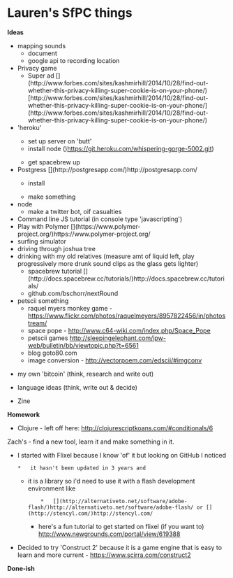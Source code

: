 # Lauren's SfPC things

**Ideas**
<ul class="task"><li>mapping sounds<ul class="task"><li>document</li>
<li>google api to recording location</li></ul class="task">
</li>
<li>Privacy game<ul class="task"><li>Super ad [](http://www.forbes.com/sites/kashmirhill/2014/10/28/find-out-whether-this-privacy-killing-super-cookie-is-on-your-phone/)[http://www.forbes.com/sites/kashmirhill/2014/10/28/find-out-whether-this-privacy-killing-super-cookie-is-on-your-phone/](http://www.forbes.com/sites/kashmirhill/2014/10/28/find-out-whether-this-privacy-killing-super-cookie-is-on-your-phone/)</li></ul class="task">
</li>
<li>'heroku'</li>

*   set up server on 'butt'
*   install node ([](https://git.heroku.com/whispering-gorge-5002.git))https://git.heroku.com/whispering-gorge-5002.git)
<ul class="task"><li>get spacebrew up</li></ul class="task">
</li>
<li>Postgress [](http://postgresapp.com/)http://postgresapp.com/</li>

*   install
<ul class="task"><li>make something</li></ul class="task">
</li>
<li>node <ul class="task"><li>make a twitter bot, oif casualties</li></ul class="task">
</li>
<li>Command line JS tutorial (in console type 'javascripting')</li>
<li>Play with Polymer [](https://www.polymer-project.org/)https://www.polymer-project.org/</li>
<li>surfing simulator</li>
<li>driving through joshua tree</li>
<li>drinking with my old relatives (measure amt of liquid left, play progressively more drunk sound clips as the glass gets lighter) <ul class="task"><li>spacebrew tutorial [](http://docs.spacebrew.cc/tutorials/)http://docs.spacebrew.cc/tutorials/</li>
<li>github.com/bschorr/nextRound</li></ul class="task">
</li>
<li>petscii something

*   raquel myers monkey game - [](https://www.flickr.com/photos/raquelmeyers/8957822456/in/photostream/)https://www.flickr.com/photos/raquelmeyers/8957822456/in/photostream/
*   space pope - [](http://www.c64-wiki.com/index.php/Space_Pope)http://www.c64-wiki.com/index.php/Space_Pope
*   petscii games [](http://sleepingelephant.com/ipw-web/bulletin/bb/viewtopic.php?t=6561)http://sleepingelephant.com/ipw-web/bulletin/bb/viewtopic.php?t=6561
*   blog goto80.com
*   image conversion - [](http://vectorpoem.com/edscii/#imgconv)http://vectorpoem.com/edscii/#imgconv
</ul class="task">

*   my own 'bitcoin' (think, research and write out)

*   language ideas (think, write out & decide)

*    Zine 

**Homework**

*   Clojure - left off here: [](http://clojurescriptkoans.com/#conditionals/6)http://clojurescriptkoans.com/#conditionals/6 

Zach's - find a new tool, learn it and make something in it.

*   I started with Flixel because I know 'of' it but looking on GitHub I noticed 

        *   it hasn't been updated in 3 years and 
    *   it is a library so i'd need to use it with a flash development environment like

                *   [](http://alternativeto.net/software/adobe-flash/)http://alternativeto.net/software/adobe-flash/ or [](http://stencyl.com/)http://stencyl.com/

        *   here's a fun tutorial to get started on flixel (if you want to) [](http://www.newgrounds.com/portal/view/619388)http://www.newgrounds.com/portal/view/619388

*   Decided to try 'Construct 2' because it is a game engine that is easy to learn and more current - [](https://www.scirra.com/construct2)https://www.scirra.com/construct2

**Done-ish**
